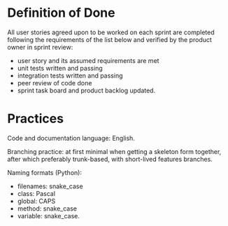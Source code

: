 # Definition of Done

All user stories agreed upon to be worked on each sprint are completed following the requirements of the list below and verified by the product owner in sprint review:

- user story and its assumed requirements are met
- unit tests written and passing
- integration tests written and passing
- peer review of code done
- sprint task board and product backlog updated.

# Practices

Code and documentation language: English.

Branching practice: at first minimal when getting a skeleton form together, after which preferably trunk-based, with short-lived features branches. 

Naming formats (Python):

- filenames: snake_case
- class: Pascal
- global: CAPS
- method: snake_case
- variable: snake_case.
